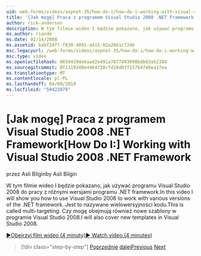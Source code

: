 ```yaml
---
uid: web-forms/videos/aspnet-35/how-do-i/how-do-i-working-with-visual-studio-2008-net-framework
title: '[Jak mogę] Praca z programem Visual Studio 2008 .NET Framework | Dokumentacja firmy Microsoft'
author: rick-anderson
description: W tym filmie wideo I będzie pokazano, jak używać programu Visual Studio 2008 do pracy z różnymi wersjami programu .NET framework. Jest to nazywane wielowersyjności kodu. Czy mogę spowoduje również...
ms.author: riande
ms.date: 02/14/2008
ms.assetid: babf24f7-f830-4091-a415-02a2661c724b
msc.legacyurl: /web-forms/videos/aspnet-35/how-do-i/how-do-i-working-with-visual-studio-2008-net-framework
msc.type: video
ms.openlocfilehash: 0659439de6aad2e491a7077493090bdb03a52384
ms.sourcegitcommit: 0f1119340e4464720cfd16d0ff15764746ea1fea
ms.translationtype: MT
ms.contentlocale: pl-PL
ms.lasthandoff: 04/09/2019
ms.locfileid: "59422879"
---
```

# <a name="how-do-i-working-with-visual-studio-2008-net-framework"></a><span data-ttu-id="fcc1c-105">[Jak mogę] Praca z programem Visual Studio 2008 .NET Framework</span><span class="sxs-lookup"><span data-stu-id="fcc1c-105">[How Do I:] Working with Visual Studio 2008 .NET Framework</span></span>

<span data-ttu-id="fcc1c-106">przez Asli Bilgin</span><span class="sxs-lookup"><span data-stu-id="fcc1c-106">by Asli Bilgin</span></span>

<span data-ttu-id="fcc1c-107">W tym filmie wideo I będzie pokazano, jak używać programu Visual Studio 2008 do pracy z różnymi wersjami programu .NET framework.</span><span class="sxs-lookup"><span data-stu-id="fcc1c-107">In this video I will show you how to use Visual Studio 2008 to work with various versions of the .NET framework.</span></span> <span data-ttu-id="fcc1c-108">Jest to nazywane wielowersyjności kodu.</span><span class="sxs-lookup"><span data-stu-id="fcc1c-108">This is called multi-targeting.</span></span> <span data-ttu-id="fcc1c-109">Czy mogę obejmują również nowe szablony w programie Visual Studio 2008.</span><span class="sxs-lookup"><span data-stu-id="fcc1c-109">I will also cover new templates in Visual Studio 2008.</span></span>

[<span data-ttu-id="fcc1c-110">&#9654;Obejrzyj film wideo (4 minuty)</span><span class="sxs-lookup"><span data-stu-id="fcc1c-110">&#9654; Watch video (4 minutes)</span></span>](https://channel9.msdn.com/Blogs/ASP-NET-Site-Videos/how-do-i-working-with-visual-studio-2008-net-framework)

> [!div class="step-by-step"]
> <span data-ttu-id="fcc1c-111">[Poprzednie](how-do-i-cascading-style-sheets-in-visual-studio-2008.md)
> [dalej](how-do-i-adding-elements-to-a-css-file-and-create-new-css-on-the-fly.md)</span><span class="sxs-lookup"><span data-stu-id="fcc1c-111">[Previous](how-do-i-cascading-style-sheets-in-visual-studio-2008.md)
[Next](how-do-i-adding-elements-to-a-css-file-and-create-new-css-on-the-fly.md)</span></span>
